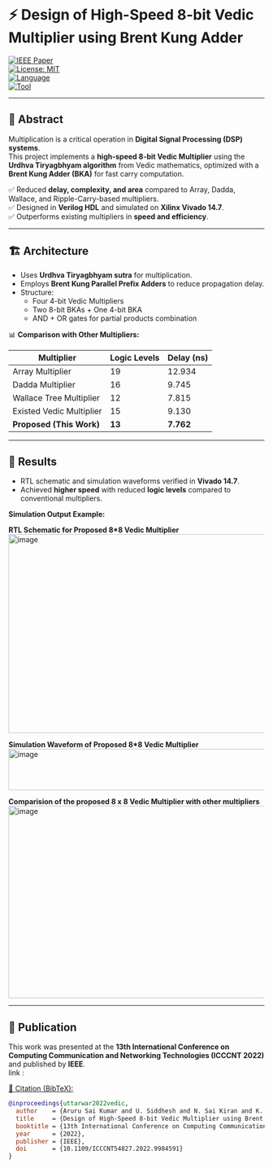 # ⚡ Design of High-Speed 8-bit Vedic Multiplier using Brent Kung Adder  

[![IEEE Paper](https://img.shields.io/badge/IEEE-Published-blue)](https://ieeexplore.ieee.org/document/9984591)  
[![License: MIT](https://img.shields.io/badge/License-MIT-green.svg)](LICENSE)  
[![Language](https://img.shields.io/badge/Verilog-HDL-orange)]()  
[![Tool](https://img.shields.io/badge/Simulation-Vivado%2014.7-blue)]()  

---

## 📖 Abstract  

Multiplication is a critical operation in **Digital Signal Processing (DSP) systems**.  
This project implements a **high-speed 8-bit Vedic Multiplier** using the **Urdhva Tiryagbhyam algorithm** from Vedic mathematics, optimized with a **Brent Kung Adder (BKA)** for fast carry computation.  

✅ Reduced **delay, complexity, and area** compared to Array, Dadda, Wallace, and Ripple-Carry-based multipliers.  
✅ Designed in **Verilog HDL** and simulated on **Xilinx Vivado 14.7**.  
✅ Outperforms existing multipliers in **speed and efficiency**.  

---

## 🏗️ Architecture  

- Uses **Urdhva Tiryagbhyam sutra** for multiplication.  
- Employs **Brent Kung Parallel Prefix Adders** to reduce propagation delay.  
- Structure:  
  - Four 4-bit Vedic Multipliers  
  - Two 8-bit BKAs + One 4-bit BKA  
  - AND + OR gates for partial products combination  

📊 **Comparison with Other Multipliers:**  

| Multiplier              | Logic Levels | Delay (ns) |
|--------------------------|--------------|------------|
| Array Multiplier         | 19           | 12.934     |
| Dadda Multiplier         | 16           | 9.745      |
| Wallace Tree Multiplier  | 12           | 7.815      |
| Existed Vedic Multiplier | 15           | 9.130      |
| **Proposed (This Work)** | **13**       | **7.762**  |

---

## 🔬 Results  

- RTL schematic and simulation waveforms verified in **Vivado 14.7**.  
- Achieved **higher speed** with reduced **logic levels** compared to conventional multipliers.  

**Simulation Output Example:**  

**RTL Schematic for Proposed 8*8 Vedic Multiplier**
<img width="806" height="391" alt="image" src="https://github.com/user-attachments/assets/452ffa4f-3361-48e3-95f8-8fa85a562e87" />

**Simulation Waveform of Proposed 8*8 Vedic Multiplier**
<img width="686" height="81" alt="image" src="https://github.com/user-attachments/assets/152f09a3-2295-43ec-978d-a37f0f088d45" />

**Comparision of the proposed 8 x 8 Vedic Multiplier with other multipliers**
<img width="663" height="378" alt="image" src="https://github.com/user-attachments/assets/a8d5a4c4-79e9-4551-85e3-f13bfbcadb62" />


---

## 📄 Publication  

This work was presented at the **13th International Conference on Computing Communication and Networking Technologies (ICCCNT 2022)** and published by **IEEE**.  
link : <a href="https://ieeexplore.ieee.org/document/9984591"/>

📑 Citation (BibTeX):  

```bibtex
@inproceedings{uttarwar2022vedic,
  author    = {Aruru Sai Kumar and U. Siddhesh and N. Sai Kiran and K. Bhavitha},
  title     = {Design of High-Speed 8-bit Vedic Multiplier using Brent Kung Adders},
  booktitle = {13th International Conference on Computing Communication and Networking Technologies (ICCCNT)},
  year      = {2022},
  publisher = {IEEE},
  doi       = {10.1109/ICCCNT54827.2022.9984591}
}
